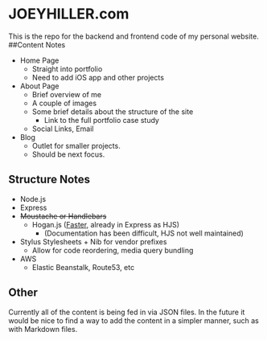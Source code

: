 JOEYHILLER.com
================

This is the repo for the backend and frontend code of my personal website.
##Content Notes
* Home Page
  * Straight into portfolio
  * Need to add iOS app and other projects
* About Page
  * Brief overview of me
  * A couple of images
  * Some brief details about the structure of the site
    * Link to the full portfolio case study
  * Social Links, Email
* Blog
  * Outlet for smaller projects.
  * Should be next focus.

## Structure Notes
* Node.js
* Express
* ~~Moustache or Handlebars~~
  * Hogan.js ([Faster](http://jsperf.com/template-mustachejs-hogan/8), already in Express as HJS)
    * (Documentation has been difficult, HJS not well maintained)
* Stylus Stylesheets + Nib for vendor prefixes
  * Allow for code reordering, media query bundling
* AWS
  * Elastic Beanstalk, Route53, etc


## Other
Currently all of the content is being fed in via JSON files. In the future it would be nice to find a way to add the content in a simpler manner, such as with Markdown files.

